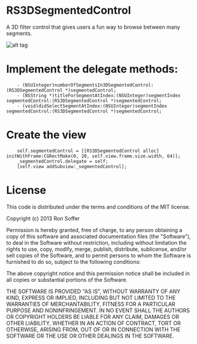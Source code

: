 RS3DSegmentedControl
====================

A 3D filter control that gives users a fun way to browse between many segments.

![alt tag](https://raw.github.com/rsoffer/RS3DSegmentedControl/master/sample.gif)


# Implement the delegate methods:
~~~
	- (NSUInteger)numberOfSegmentsIn3DSegmentedControl:(RS3DSegmentedControl *)segmentedControl;
	- (NSString *)titleForSegmentAtIndex:(NSUInteger)segmentIndex segmentedControl:(RS3DSegmentedControl *)segmentedControl;
	- (void)didSelectSegmentAtIndex:(NSUInteger)segmentIndex segmentedControl:(RS3DSegmentedControl *)segmentedControl;
~~~

# Create the view

~~~
	self.segmentedControl = [[RS3DSegmentedControl alloc] initWithFrame:CGRectMake(0, 20, self.view.frame.size.width, 64)];
	_segmentedControl.delegate = self;
	[self.view addSubview:_segmentedControl];
~~~




# License

 This code is distributed under the terms and conditions of the MIT license.

 Copyright (c) 2013 Ron Soffer

 Permission is hereby granted, free of charge, to any person obtaining a copy
 of this software and associated documentation files (the "Software"), to deal
 in the Software without restriction, including without limitation the rights
 to use, copy, modify, merge, publish, distribute, sublicense, and/or sell
 copies of the Software, and to permit persons to whom the Software is
 furnished to do so, subject to the following conditions:

 The above copyright notice and this permission notice shall be included in
 all copies or substantial portions of the Software.

 THE SOFTWARE IS PROVIDED "AS IS", WITHOUT WARRANTY OF ANY KIND, EXPRESS OR
 IMPLIED, INCLUDING BUT NOT LIMITED TO THE WARRANTIES OF MERCHANTABILITY,
 FITNESS FOR A PARTICULAR PURPOSE AND NONINFRINGEMENT. IN NO EVENT SHALL THE
 AUTHORS OR COPYRIGHT HOLDERS BE LIABLE FOR ANY CLAIM, DAMAGES OR OTHER
 LIABILITY, WHETHER IN AN ACTION OF CONTRACT, TORT OR OTHERWISE, ARISING FROM,
 OUT OF OR IN CONNECTION WITH THE SOFTWARE OR THE USE OR OTHER DEALINGS IN
 THE SOFTWARE.
